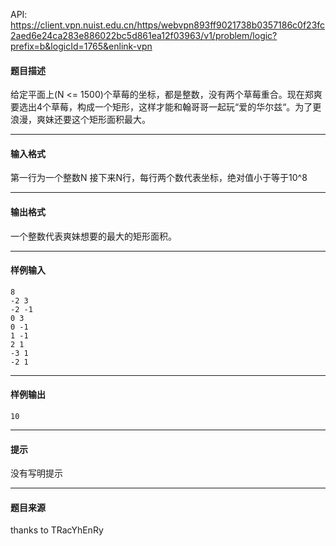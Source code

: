 API: https://client.vpn.nuist.edu.cn/https/webvpn893ff9021738b0357186c0f23fc2aed6e24ca283e886022bc5d861ea12f03963/v1/problem/logic?prefix=b&logicId=1765&enlink-vpn

#### 题目描述

给定平面上(N <= 1500)个草莓的坐标，都是整数，没有两个草莓重合。现在郑爽要选出4个草莓，构成一个矩形，这样才能和翰哥哥一起玩“爱的华尔兹“。为了更浪漫，爽妹还要这个矩形面积最大。

---

#### 输入格式

第一行为一个整数N 接下来N行，每行两个数代表坐标，绝对值小于等于10^8

---

#### 输出格式

一个整数代表爽妹想要的最大的矩形面积。

---

#### 样例输入
```
8
-2 3
-2 -1
0 3
0 -1
1 -1
2 1
-3 1
-2 1

```

---

#### 样例输出
```
10
```

---

#### 提示

没有写明提示

---

#### 题目来源

thanks to TRacYhEnRy
